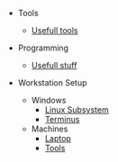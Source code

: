 - Tools
    - [Usefull tools](tools/)
    
- Programming
    - [Usefull stuff](programming/)
    
- Workstation Setup

  - Windows
    - [Linux Subsystem](setup/windows/linuxSubsystem/)
    - [Terminus](setup/windows/terminus/)
  - Machines
    - [Laptop](setup/laptop/README.md)
    - [Tools](setup/laptop/toolsToInstall.md)
